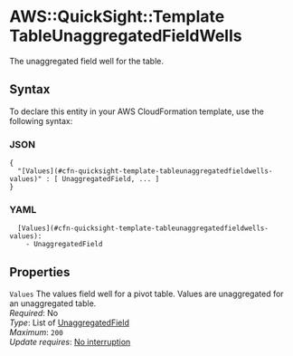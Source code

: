 # AWS::QuickSight::Template TableUnaggregatedFieldWells<a name="aws-properties-quicksight-template-tableunaggregatedfieldwells"></a>

The unaggregated field well for the table\.

## Syntax<a name="aws-properties-quicksight-template-tableunaggregatedfieldwells-syntax"></a>

To declare this entity in your AWS CloudFormation template, use the following syntax:

### JSON<a name="aws-properties-quicksight-template-tableunaggregatedfieldwells-syntax.json"></a>

```
{
  "[Values](#cfn-quicksight-template-tableunaggregatedfieldwells-values)" : [ UnaggregatedField, ... ]
}
```

### YAML<a name="aws-properties-quicksight-template-tableunaggregatedfieldwells-syntax.yaml"></a>

```
  [Values](#cfn-quicksight-template-tableunaggregatedfieldwells-values):
    - UnaggregatedField
```

## Properties<a name="aws-properties-quicksight-template-tableunaggregatedfieldwells-properties"></a>

`Values` <a name="cfn-quicksight-template-tableunaggregatedfieldwells-values"></a>
The values field well for a pivot table\. Values are unaggregated for an unaggregated table\.  
_Required_: No  
_Type_: List of [UnaggregatedField](aws-properties-quicksight-template-unaggregatedfield.md)  
_Maximum_: `200`  
_Update requires_: [No interruption](https://docs.aws.amazon.com/AWSCloudFormation/latest/UserGuide/using-cfn-updating-stacks-update-behaviors.html#update-no-interrupt)

